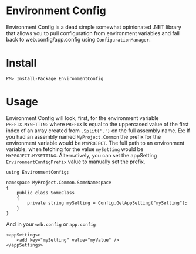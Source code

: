 Environment Config
==================
Environment Config is a dead simple somewhat opinionated .NET library that allows you to pull configuration from environment variables and fall back to web.config/app.config using `ConfigurationManager`.

Install
=======
    PM> Install-Package EnvironmentConfig
    
Usage
=====
Environment Config will look, first, for the environment variable `PREFIX.MYSETTING` where `PREFIX` is equal to the uppercased value of the first index of an array created from `.Split('.')` on the full assembly name. Ex: If you had an assembly named `MyProject.Common` the prefix for the environment variable would be `MYPROJECT`. The full path to an environment variable, when fetching for the value `mySetting` would be `MYPROJECT.MYSETTING`. Alternatively, you can set the appSetting `EnvironmentConfigPrefix` value to manually set the prefix.

    using EnvironmentConfig;
    
    namespace MyProject.Common.SomeNamespace
    {
        public class SomeClass
        {
            private string mySetting = Config.GetAppSetting("mySetting");
        }
    }
    
And in your `web.config` or `app.config`

    <appSettings>
        <add key="mySetting" value="myValue" />
    </appSettings>